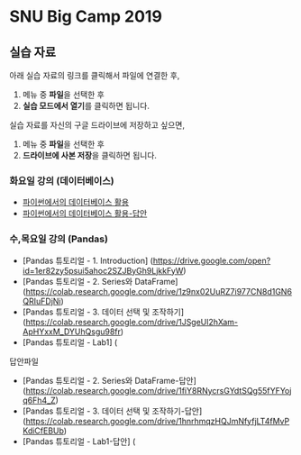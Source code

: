 # SNU Big Camp 2019



## 실습 자료

아래 실습 자료의 링크를 클릭해서 파일에 연결한 후,
1. 메뉴 중 **파일**을 선택한 후
1. **실습 모드에서 열기**를 클릭하면 됩니다.

실습 자료를 자신의 구글 드라이브에 저장하고 싶으면,
1. 메뉴 중 **파일**을 선택한 후
1. **드라이브에 사본 저장**을 클릭하면 됩니다.


### 화요일 강의 (데이터베이스)
- [파이썬에서의 데이터베이스 활용](https://colab.research.google.com/drive/1xvw_RO-dqzOIKxdr7JbjBf7mXCAgb6oY)
- [파이썬에서의 데이터베이스 활용-답안](https://colab.research.google.com/drive/1hy7jKfqBxA6EwqEOVGim9SKGDKIXW_7t)

### 수,목요일 강의 (Pandas)
- [Pandas 튜토리얼 - 1. Introduction] (https://drive.google.com/open?id=1er82zy5psui5ahoc2SZJByGh9LjkkFyW)
- [Pandas 튜토리얼 - 2. Series와 DataFrame] (https://colab.research.google.com/drive/1z9nx02UuRZ7i977CN8d1GN6QRIuFDjNi)
- [Pandas 튜토리얼 - 3. 데이터 선택 및 조작하기] (https://colab.research.google.com/drive/1JSgeUl2hXam-ApHYxxM_DYUhQsgu98fr)
- [Pandas 튜토리얼 - Lab1] (


답안파일
- [Pandas 튜토리얼 - 2. Series와 DataFrame-답안] (https://colab.research.google.com/drive/1fiY8RNycrsGYdtSQg55fYFYojq6Fh4_Z)
- [Pandas 튜토리얼 - 3. 데이터 선택 및 조작하기-답안] (https://colab.research.google.com/drive/1hnrhmqzHQJmNfyfjLT4fMvPKdiCfEBUb)
- [Pandas 튜토리얼 - Lab1-답안] (
